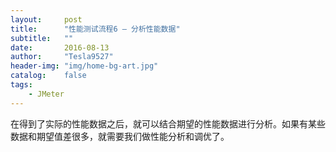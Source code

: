 ```yaml
---
layout:     post
title:      "性能测试流程6 – 分析性能数据"
subtitle:   ""
date:       2016-08-13
author:     "Tesla9527"
header-img: "img/home-bg-art.jpg"
catalog:    false
tags:
    - JMeter
---
```


在得到了实际的性能数据之后，就可以结合期望的性能数据进行分析。如果有某些数据和期望值差很多，就需要我们做性能分析和调优了。
